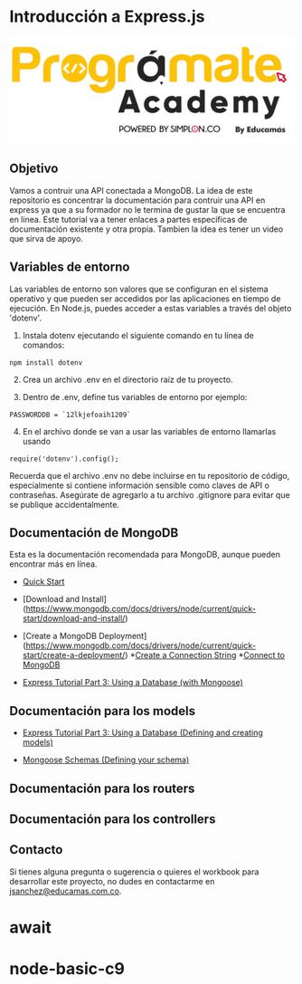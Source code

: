 # Introducción a Express.js

<img src="img/programate-academy.png" alt="Logo Programate">

## Objetivo

Vamos a contruir una API conectada a MongoDB. La idea de este repositorio es concentrar la documentación para contruir una API en express ya que a su formador no le termina de gustar la que se encuentra en linea. Este tutorial va a tener enlaces a partes especificas de  documentación existente y otra propia. Tambien la idea es tener un video que sirva de apoyo.

## Variables de entorno

Las variables de entorno son valores que se configuran en el sistema operativo y que pueden ser accedidos por las aplicaciones en tiempo de ejecución. En Node.js, puedes acceder a estas variables a través del objeto 'dotenv'.

1. Instala dotenv ejecutando el siguiente comando en tu línea de comandos:
```
npm install dotenv
```
2. Crea un archivo .env en el directorio raíz de tu proyecto.

3. Dentro de .env, define tus variables de entorno por ejemplo:

```
PASSWORDDB = `12lkjefoaih1209`
```
4. En el archivo donde se van a usar las variables de entorno llamarlas usando 
```
require('dotenv').config();
```
Recuerda que el archivo .env no debe incluirse en tu repositorio de código, especialmente si contiene información sensible como claves de API o contraseñas. Asegúrate de agregarlo a tu archivo .gitignore para evitar que se publique accidentalmente.


## Documentación de MongoDB

Esta es la documentación recomendada para MongoDB, aunque pueden encontrar más en línea.

* [Quick Start](https://www.mongodb.com/docs/drivers/node/current/quick-start/#quick-start) 
* [Download and Install] (https://www.mongodb.com/docs/drivers/node/current/quick-start/download-and-install/)
* [Create a MongoDB Deployment] (https://www.mongodb.com/docs/drivers/node/current/quick-start/create-a-deployment/)
*[Create a Connection String](https://www.mongodb.com/docs/drivers/node/current/quick-start/create-a-connection-string/#create-a-connection-string)
*[Connect to MongoDB](https://www.mongodb.com/docs/drivers/node/current/quick-start/connect-to-mongodb/)

* [Express Tutorial Part 3: Using a Database (with Mongoose)](https://developer.mozilla.org/en-US/docs/Learn/Server-side/Express_Nodejs/mongoose#setting_up_the_mongodb_database)

## Documentación para los models

* [Express Tutorial Part 3: Using a Database (Defining and creating models)](https://developer.mozilla.org/en-US/docs/Learn/Server-side/Express_Nodejs/mongoose#defining_and_creating_models)

* [Mongoose Schemas (Defining your schema)](https://mongoosejs.com/docs/guide.html#definition)


## Documentación para los routers
## Documentación para los controllers

## Contacto

Si tienes alguna pregunta o sugerencia o quieres el workbook para desarrollar este proyecto, no dudes en contactarme en [jsanchez@educamas.com.co](jsanchez@educamas.com.co).


# await


# node-basic-c9
